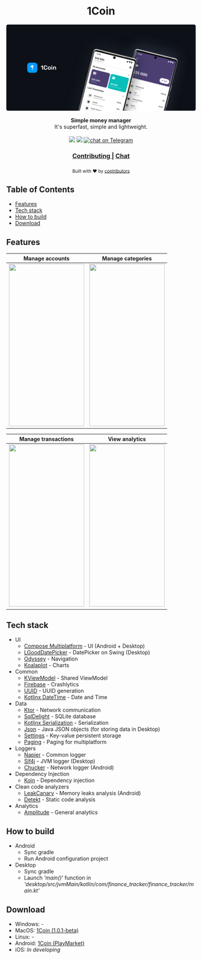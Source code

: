 <h1 align="center">1Coin</h1>

![Preview](https://github.com/1Coin-FinanceTracker/1CoinClient/blob/develop/documentation/images/preview.png)

<div align="center">
  <strong>Simple money manager</strong>
</div>
<div align="center">
  It's superfast, simple and lightweight.
</div>

<br />

<div align="center">
  <!-- Contributors -->
  <a href="https://github.com/1Coin-FinanceTracker/1CoinClient/graphs/contributors" alt="Contributors">
        <img src="https://img.shields.io/github/contributors/VitalyPeryatin/FinanceTracker" /></a>
  <!-- Build status -->
  <a href="https://github.com/1Coin-FinanceTracker/1CoinClient/actions/workflows/android.yml" alt="Build status">
        <img src="https://img.shields.io/github/actions/workflow/status/VitalyPeryatin/FinanceTracker/android.yml" /></a>
  <!-- Telegram chat -->
  <a href="https://t.me/+FFK1aCS6uJs1NTBi">
        <img src="https://img.shields.io/badge/Telegram-2CA5E0?logo=telegram&logoColor=white"
            alt="chat on Telegram"></a>
</div>

<div align="center">
  <h3>
    <a href="https://github.com/1Coin-FinanceTracker/1CoinClient/blob/develop/CONTRIBUTING.md">
      Contributing
    </a>
    <span> | </span>
    <a href="https://t.me/+FFK1aCS6uJs1NTBi">
      Chat
    </a>
  </h3>
</div>

<div align="center">
  <sub>Built with ❤︎ by
    <a href="https://github.com/1Coin-FinanceTracker/1CoinClient/graphs/contributors">
      contributors
    </a>
  </sub>
</div>

## Table of Contents
- [Features](#features)
- [Tech stack](#tech-stack)
- [How to build](#how-to-build)
- [Download](#download)

## Features

| **Manage accounts** | **Manage categories** |
|---------------------|-----------------------|
| [<img src="documentation/images/demo/manage_accounts.gif" width="200" height = "431" />](documentation/images/demo/manage_accounts.gif) | [<img src="documentation/images/demo/manage_categories.gif" width="200" height = "431" />](documentation/images/demo/manage_categories.gif) |

| **Manage transactions** | **View analytics** |
|-------------------------|--------------------|
| [<img src="documentation/images/demo/manage_transactions.gif" width="200" height = "431" />](documentation/images/demo/manage_transactions.gif) | [<img src="documentation/images/demo/analytics.gif" width="200" height = "431" />](documentation/images/demo/analytics.gif) |

## Tech stack
- UI
  - [Compose Multiplatform](https://github.com/JetBrains/compose-jb) - UI (Android + Desktop)
  - [LGoodDatePicker](https://github.com/LGoodDatePicker/LGoodDatePicker) - DatePicker on Swing (Desktop)
  - [Odyssey](https://github.com/AlexGladkov/Odyssey) - Navigation
  - [Koalaplot](https://github.com/KoalaPlot/koalaplot-core) - Charts
- Common
  - [KViewModel](https://github.com/adeo-opensource/kviewmodel--mpp) - Shared ViewModel
  - [Firebase](https://firebase.google.com) - Crashlytics
  - [UUID](https://github.com/benasher44/uuid) - UUID generation
  - [Kotlinx DateTime](https://github.com/Kotlin/kotlinx-datetime) - Date and Time
- Data
  - [Ktor](https://ktor.io/docs/welcome.html) - Network communication
  - [SqlDelight](https://github.com/cashapp/sqldelight) - SQLite database
  - [Kotlinx Serialization](https://github.com/Kotlin/kotlinx.serialization) - Serialization
  - [Json](https://mvnrepository.com/artifact/org.json/json/20210307) - Java JSON objects (for storing data in Desktop)
  - [Settings](https://github.com/russhwolf/multiplatform-settings) - Key-value persistent storage
  - [Paging](https://github.com/cashapp/multiplatform-paging) - Paging for multiplatform
- Loggers
  - [Napier](https://github.com/AAkira/Napier) - Common logger
  - [Slf4j](https://www.slf4j.org) - JVM logger (Desktop)
  - [Chucker](https://github.com/ChuckerTeam/chucker) - Network logger (Android)
- Dependency Injection
  - [Koin](https://insert-koin.io) - Dependency injection
- Clean code analyzers
  - [LeakCanary](https://square.github.io/leakcanary) - Memory leaks analysis (Android)
  - [Detekt](https://github.com/detekt/detekt) - Static code analysis
- Analytics
  - [Amplitude](https://www.docs.developers.amplitude.com/getting-started) - General analytics

## How to build
- Android
    - Sync gradle
    - Run Android configuration project
- Desktop
    - Sync gradle
    - Launch <i>'main()'</i> function in <i>'desktop/src/jvmMain/kotlin/com/finance_tracker/finance_tracker/main.kt'</i>

## Download
- Windows: -
- MacOS: [1Coin (1.0.1-beta)](https://drive.google.com/file/d/1gocncSBcL-XtmXJ83BKOftniEIusi1wd/view?usp=sharing)
- Linux: -
- Android: [1Coin (PlayMarket)](https://play.google.com/store/apps/details?id=com.finance_tracker.finance_tracker)
- iOS: <i>In developing</i>
